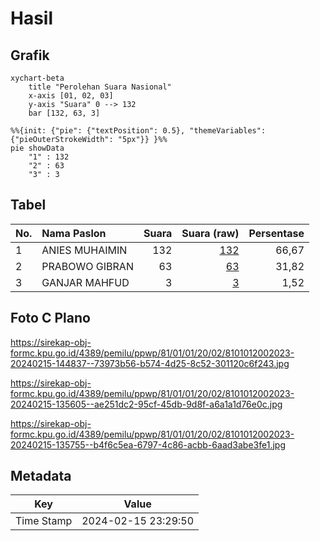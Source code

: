 # Hasil

## Grafik

```mermaid
xychart-beta
    title "Perolehan Suara Nasional"
    x-axis [01, 02, 03]
    y-axis "Suara" 0 --> 132
    bar [132, 63, 3]
```

```mermaid
%%{init: {"pie": {"textPosition": 0.5}, "themeVariables": {"pieOuterStrokeWidth": "5px"}} }%%
pie showData
    "1" : 132
    "2" : 63
    "3" : 3
```

## Tabel

| No. | Nama Paslon    | Suara | Suara (raw) | Persentase |
|:--- |:-------------- | -----:| -----------:| ----------:|
| 1   | ANIES MUHAIMIN | 132   | [132][p-1]  | 66,67      |
| 2   | PRABOWO GIBRAN | 63    | [63][p-2]   | 31,82      |
| 3   | GANJAR MAHFUD  | 3     | [3][p-3]    | 1,52       |


[p-1]: https://github.com/gigit-pemilu/pemilu-2024/blob/main/pilpres/hitung-suara/sub/81-maluku/sub/01-maluku-tengah/sub/01-amahai/sub/2002-sepa/sub/023-tps/sub/paslon-1.txt
[p-2]: https://github.com/gigit-pemilu/pemilu-2024/blob/main/pilpres/hitung-suara/sub/81-maluku/sub/01-maluku-tengah/sub/01-amahai/sub/2002-sepa/sub/023-tps/sub/paslon-2.txt
[p-3]: https://github.com/gigit-pemilu/pemilu-2024/blob/main/pilpres/hitung-suara/sub/81-maluku/sub/01-maluku-tengah/sub/01-amahai/sub/2002-sepa/sub/023-tps/sub/paslon-3.txt

## Foto C Plano

https://sirekap-obj-formc.kpu.go.id/4389/pemilu/ppwp/81/01/01/20/02/8101012002023-20240215-144837--73973b56-b574-4d25-8c52-301120c6f243.jpg

https://sirekap-obj-formc.kpu.go.id/4389/pemilu/ppwp/81/01/01/20/02/8101012002023-20240215-135605--ae251dc2-95cf-45db-9d8f-a6a1a1d76e0c.jpg

https://sirekap-obj-formc.kpu.go.id/4389/pemilu/ppwp/81/01/01/20/02/8101012002023-20240215-135755--b4f6c5ea-6797-4c86-acbb-6aad3abe3fe1.jpg


## Metadata

| Key        | Value               |
| ---------- | ------------------- |
| Time Stamp | 2024-02-15 23:29:50 |



